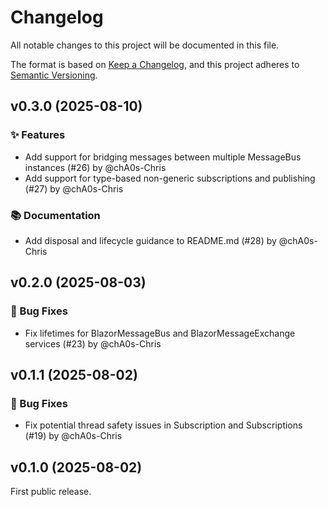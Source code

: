 # Changelog
All notable changes to this project will be documented in this file.

The format is based on [Keep a Changelog](https://keepachangelog.com/en/1.0.0/), and this project adheres to [Semantic Versioning](https://semver.org/spec/v2.0.0.html).





## v0.3.0 (2025-08-10)

### ✨ Features

- Add support for bridging messages between multiple MessageBus instances (#26) by @chA0s-Chris
- Add support for type-based non-generic subscriptions and publishing (#27) by @chA0s-Chris

### 📚 Documentation

- Add disposal and lifecycle guidance to README.md (#28) by @chA0s-Chris


## v0.2.0 (2025-08-03)

### 🐛 Bug Fixes

- Fix lifetimes for BlazorMessageBus and BlazorMessageExchange services (#23) by @chA0s-Chris


## v0.1.1 (2025-08-02)

### 🐛 Bug Fixes

- Fix potential thread safety issues in Subscription and Subscriptions (#19) by @chA0s-Chris


## v0.1.0 (2025-08-02)

First public release.
